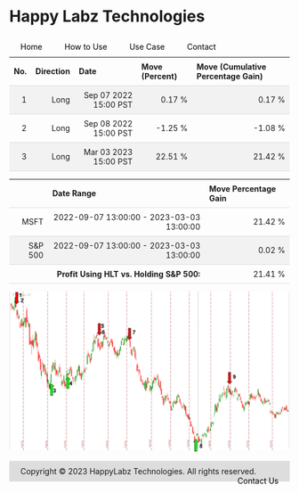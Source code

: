 
<style>
.hits {
            border-collapse: collapse;
            width: 100%;
        }
        .hits th, td {
            padding: 8px;
            border-bottom: 1px solid #ddd;
        }
        
        .hits td {text-align: right;}
        .hits th {text-align: left;}
        
        .hits tr:nth-child(even) {
            background-color: #f2f2f2;
        }
        
        .chartCol {
            width: 50%;
            float: left;
            padding: 20px;
        }  
</style>
    
<style>
nav {
  width: 100%;
  background-color: #dddddd;
  margin: 0;
  padding: 0;
}

nav ul {
  list-style-type: none;
  margin: 0;
  padding: 0;
}

nav li {
  float: left;
  margin: 0 10px !important;
}

nav a {
  display: block;
  padding: 10px;
  text-decoration: none;
  color: #000000;
}

nav a:hover {
  background-color: #ffffff;
  color: #000000;
}
</style>

<style>
footer {
  background-color: #dddddd;
  margin-top: 10px;
  padding: 10px;
}

footer p {
  color: #000000;
  font-size: 12px;
}

footer ul {
  list-style-type: none;
  margin: 0;
  padding: 0;
}

footer li {
  display: inline-block;
  margin: 0 10px;
}

footer a {
  color: #000000;
  text-decoration: none;
}
</style>

# Happy Labz Technologies

<div>
<nav class="px-3 markdown-body">
  <ul>
    <li><a href="{% link index.md %}">Home</a></li>
    <li><a href="{% link navPages/how_to_use.md %}">How to Use</a></li>
    <li><a href="{% link usecase/usecase.md %}">Use Case</a></li>
    <li><a href="{% link navPages/contact.md %}">Contact</a></li>
  </ul>
</nav>
</div>

<br>

<table class="hits">
    <tr>
        <th>No.</th>
        <th>Direction</th>
        <th>Date</th>
        <th>Move (Percent)</th>
        <th>Move (Cumulative Percentage Gain)</th>
      </tr>
    <tr>
        <td>1</td>
        <td>Long</td>
        <td>Sep 07 2022 15:00 PST</td>
        <td>0.17 %</td>
        <td>0.17 %</td>
    </tr>
    <tr>
        <td>2</td>
        <td>Long</td>
        <td>Sep 08 2022 15:00 PST</td>
        <td>-1.25 %</td>
        <td>-1.08 %</td>
    </tr>
    <tr>
        <td>3</td>
        <td>Long</td>
        <td>Mar 03 2023 15:00 PST</td>
        <td>22.51 %</td>
        <td>21.42 %</td>
    </tr>
    
</table>
    <table class="hits">
<thead>
<th></th>
<th>Date Range</th>
<th>Move Percentage Gain</th>
</thead>
<tbody>
<tr>
<td>MSFT</td>
<td>2022-09-07 13:00:00 - 2023-03-03 13:00:00</td>
<td>21.42 %</td>
</tr>
<tr>
<td>S&P 500</td>
<td>2022-09-07 13:00:00 - 2023-03-03 13:00:00</td>
<td>0.02 %</td>
</tr>
<tr>
<td></td>
<td style="text-align: right;"><b>Profit Using HLT vs. Holding S&P 500:</b></td>
<td>21.41 %</td>
</tr>
</tbody>
</table>

![Plot](charts/TSLAstatic.png)
<footer>
    <ul>
        <li>Copyright &copy; 2023 HappyLabz Technologies. All rights reserved.</li>
        <li style="float: right"><a href="mailto:mark@happylabz.tech?subject=Let's Talk">Contact Us</a></li>
    </ul>
</footer>
